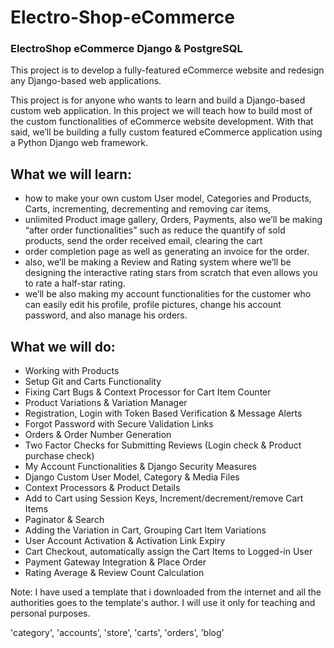 # Electro-Shop-eCommerce
### ElectroShop eCommerce Django &amp; PostgreSQL

This project is to develop a fully-featured eCommerce website and redesign any Django-based web applications.

This project is for anyone who wants to learn and build a Django-based custom web application. 
In this project we will teach how to build most of the custom functionalities of eCommerce website development. 
With that said, we’ll be building a fully custom featured eCommerce application using a Python Django web framework. 

## What we will learn:
- how to make your own custom User model, Categories and Products, Carts, incrementing, decrementing and removing car items, 
- unlimited Product image gallery, Orders, Payments, also we’ll be making “after order functionalities” such as reduce the quantify of sold products, send the order received email, clearing the cart
- order completion page as well as generating an invoice for the order. 
- also, we’ll be making a Review and Rating system where we’ll be designing the interactive rating stars from scratch that even allows you to rate a half-star rating. 
- we’ll be also making my account functionalities for the customer who can easily edit his profile, profile pictures, change his account password, and also manage his orders.

## What we will do:
- Working with Products
- Setup Git and Carts Functionality
- Fixing Cart Bugs & Context Processor for Cart Item Counter
- Product Variations & Variation Manager
- Registration, Login with Token Based Verification & Message Alerts
- Forgot Password with Secure Validation Links
- Orders & Order Number Generation
- Two Factor Checks for Submitting Reviews (Login check & Product purchase check)
- My Account Functionalities & Django Security Measures
- Django Custom User Model, Category & Media Files
- Context Processors & Product Details
- Add to Cart using Session Keys, Increment/decrement/remove Cart Items
- Paginator & Search
- Adding the Variation in Cart, Grouping Cart Item Variations
- User Account Activation & Activation Link Expiry
- Cart Checkout, automatically assign the Cart Items to Logged-in User
- Payment Gateway Integration & Place Order
- Rating Average & Review Count Calculation

Note: I have used a template that i downloaded from the internet and all the authorities goes to the template's author.
      I will use it only for teaching and personal purposes.

'category',
    'accounts',
    'store',
    'carts',
    'orders',
    'blog'